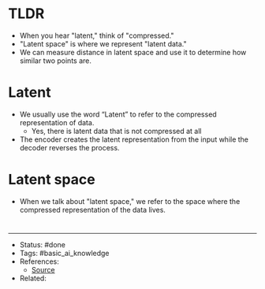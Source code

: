 # TLDR
- When you hear "latent," think of "compressed."
- "Latent space" is where we represent "latent data."
- We can measure distance in latent space and use it to determine how similar two points are.

# Latent
- We usually use the word “Latent” to refer to the compressed representation of data.
	- Yes, there is latent data that is not compressed at all
- The encoder creates the latent representation from the input while the decoder reverses the process.

# Latent space
- When we talk about "latent space," we refer to the space where the compressed representation of the data lives.

#
---
- Status: #done
- Tags: #basic_ai_knowledge
- References:
	- [Source](https://twitter.com/svpino/status/1577629701878661120)
- Related:
